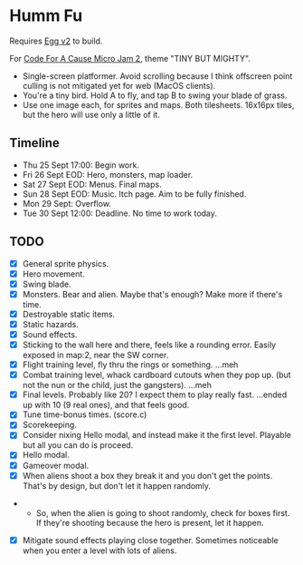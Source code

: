 # Humm Fu

Requires [Egg v2](https://github.com/aksommerville/egg2) to build.

For [Code For A Cause Micro Jam 2](https://itch.io/jam/cfac-x-micro-2), theme "TINY BUT MIGHTY".

- Single-screen platformer. Avoid scrolling because I think offscreen point culling is not mitigated yet for web (MacOS clients).
- You're a tiny bird. Hold A to fly, and tap B to swing your blade of grass.
- Use one image each, for sprites and maps. Both tilesheets. 16x16px tiles, but the hero will use only a little of it.

## Timeline

- Thu 25 Sept 17:00: Begin work.
- Fri 26 Sept EOD: Hero, monsters, map loader.
- Sat 27 Sept EOD: Menus. Final maps.
- Sun 28 Sept EOD: Music. Itch page. Aim to be fully finished.
- Mon 29 Sept: Overflow.
- Tue 30 Sept 12:00: Deadline. No time to work today.

## TODO

- [x] General sprite physics.
- [x] Hero movement.
- [x] Swing blade.
- [x] Monsters. Bear and alien. Maybe that's enough? Make more if there's time.
- [x] Destroyable static items.
- [x] Static hazards.
- [x] Sound effects.
- [x] Sticking to the wall here and there, feels like a rounding error. Easily exposed in map:2, near the SW corner.
- [x] Flight training level, fly thru the rings or something. ...meh
- [x] Combat training level, whack cardboard cutouts when they pop up. (but not the nun or the child, just the gangsters). ...meh
- [x] Final levels. Probably like 20? I expect them to play really fast. ...ended up with 10 (9 real ones), and that feels good.
- [x] Tune time-bonus times. (score.c)
- [x] Scorekeeping.
- [x] Consider nixing Hello modal, and instead make it the first level. Playable but all you can do is proceed.
- [x] Hello modal.
- [x] Gameover modal.
- [x] When aliens shoot a box they break it and you don't get the points. That's by design, but don't let it happen randomly.
- - So, when the alien is going to shoot randomly, check for boxes first. If they're shooting because the hero is present, let it happen.
- [x] Mitigate sound effects playing close together. Sometimes noticeable when you enter a level with lots of aliens.
